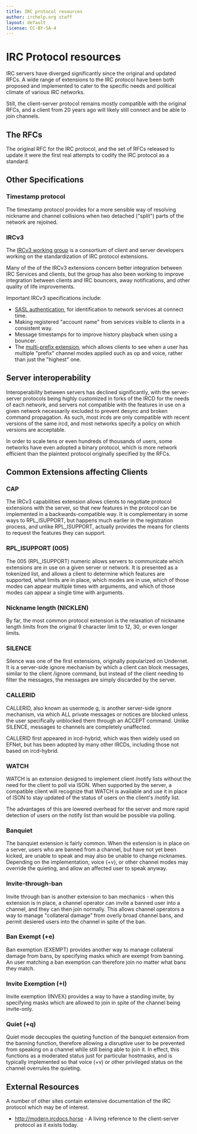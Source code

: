 ```yaml
---
title: IRC protocol resources
author: irchelp.org staff
layout: default
license: CC-BY-SA-4
---
```


# IRC Protocol resources

IRC servers have diverged significantly since the original and updated RFCs.
A wide range of extensions to the IRC protocol have been both proposed and implemented
to cater to the specific needs and political climate of various IRC networks.

Still, the client-server protocol remains mostly compatible with the original RFCs,
and a client from 20 years ago will likely still connect and be able to join channels.

## The RFCs
The original RFC for the IRC protocol, and the set of RFCs released to update it
were the first real attempts to codify the IRC protocol as a standard.

## Other Specifications

### Timestamp protocol
The timestamp protocol provides for a more sensible way of resolving nickname and
channel collisions when two detached ("split") parts of the network are rejoined.

### IRCv3
The [IRCv3 working group](http://ircv3.net/) is a consortium of client and server
developers working on the standardization of IRC protocol extensions.

Many of the of the IRCv3 extensions concern better integration between IRC Services
and clients, but the group has also been working to improve integration between
clients and IRC bouncers, away notifications, and other quality of life improvements.

Important IRCv3 specifications include:
* [SASL authentication](http://ircv3.net/specs/extensions/sasl-3.2.html), for identification to network services at connect time.
* Making registered "account name" from services visible to clients in a consistent way.
* Message timestamps for to improve history playback when using a bouncer.
* The [multi-prefix extension](http://ircv3.net/specs/extensions/multi-prefix-3.1.html), which allows clients to see when a user has multiple "prefix" channel modes applied such as op and voice, rather than just the "highest" one.


## Server interoperability
Interoperability between servers has declined significantly, with the server-server
protocols being highly customized in forks of the IRCD for the needs of each network,
and servers not compatible with the features in use on a given network necessarily
excluded to prevent desync and broken command propagation. As such, most ircds are
only compatible with recent versions of the same ircd, and most networks specify
a policy on which versions are acceptable.

In order to scale tens or even hundreds of thousands of users, some networks have
even adopted a binary protocol, which is more network efficient than the plaintext
protocol originally specified by the RFCs.

## Common Extensions affecting Clients

### CAP
The IRCv3 capabilities extension allows clients to negotiate protocol extensions
with the server, so that new features in the protocol can be implemented in a
backwards-compatible way. It is complementary in some ways to RPL_ISUPPORT, but
happens much earlier in the registration process, and unlike RPL_ISUPPORT, actually
provides the means for clients to request the features they can support.

### RPL_ISUPPORT (005)
The 005 (RPL_ISUPPORT) numeric allows servers to communicate which extensions are
in use on a given server or network. It is presented as a tokenized list, and allows
a client to determine which features are supported, what limits are in place, which
modes are in use, which of those modes can appear multiple times with arguments,
and which of those modes can appear a single time with arguments.

### Nickname length (NICKLEN)
By far, the most common protocol extension is the relaxation of nickname length limits from
the original 9 character limit to 12, 30, or even longer limits.

### SILENCE
Silence was one of the first extensions, originally popularized on Undernet. It is
a server-side ignore mechanism by which a client can block messages, similar to
the client /ignore command, but instead of the client needing to filter the messages,
the messages are simply discarded by the server.

### CALLERID
CALLERID, also known as usermode g, is another server-side ignore mechanism, via
which ALL private messages or notices are blocked unless the user specifically
unblocked them through an ACCEPT command. Unlike SILENCE, messages to channels
are completely unaffected.

CALLERID first appeared in ircd-hybrid, which was then widely used on EFNet, but
has been adopted by many other IRCDs, including those not based on ircd-hybrid.

### WATCH
WATCH is an extension designed to implement client /notify lists without the need
for the client to poll via ISON. When supported by the server, a compatible client
will recognize that WATCH is available and use it in place of ISON to stay updated
of the status of users on the client's /notify list.

The advantages of this are lowered overhead for the server and more rapid detection
of users on the notify list than would be possible via polling.

### Banquiet
The banquiet extension is fairly common. When the extension is in place on a server,
users who are banned from a channel, but have not yet been kicked, are unable to speak
and may also be unable to change nicknames. Depending on the implementation, voice (+v),
or other channel modes may override the quieting, and allow an affected user to speak
anyway.

### Invite-through-ban
Invite through ban is another extension to ban mechanics - when this extension is in
place, a channel operator can invite a banned user into a channel, and they can then
join normally. This allows channel operators a way to manage "collateral damage"
from overly broad channel bans, and permit desiered users into the channel in spite
of the ban.

### Ban Exempt (+e)
Ban exemption (EXEMPT) provides another way to manage collateral damage from bans,
by specifying masks which are exempt from banning. An user matching a ban exemption
can therefore join no matter what bans they match.

### Invite Exemption (+I)
Invite exemption (INVEX) provides a way to have a standing invite, by specifying
masks which are allowed to join in spite of the channel being invite-only.

### Quiet (+q)
Quiet mode decouples the quieting function of the banquiet extension from the banning
function, therefore allowing a disruptive user to be prevented from speaking on a channel
while still being able to join it. In effect, this functions as a moderated status just
for particular hostmasks, and is typically implemented so that voice (+v) or other
privileged status on the channel overrules the quieting.

## External Resources
A number of other sites contain extensive documentation of the IRC protocol which may
be of interest.

* <http://modern.ircdocs.horse> - A living reference to the client-server protocol as it exists today.
